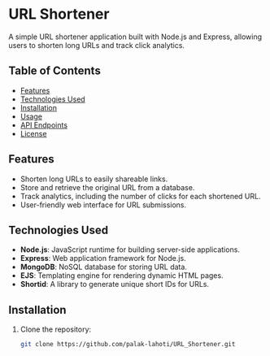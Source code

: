 # URL Shortener

A simple URL shortener application built with Node.js and Express, allowing users to shorten long URLs and track click analytics.

## Table of Contents

- [Features](#features)
- [Technologies Used](#technologies-used)
- [Installation](#installation)
- [Usage](#usage)
- [API Endpoints](#api-endpoints)
- [License](#license)

## Features

- Shorten long URLs to easily shareable links.
- Store and retrieve the original URL from a database.
- Track analytics, including the number of clicks for each shortened URL.
- User-friendly web interface for URL submissions.

## Technologies Used

- **Node.js**: JavaScript runtime for building server-side applications.
- **Express**: Web application framework for Node.js.
- **MongoDB**: NoSQL database for storing URL data.
- **EJS**: Templating engine for rendering dynamic HTML pages.
- **Shortid**: A library to generate unique short IDs for URLs.

## Installation

1. Clone the repository:

   ```bash
   git clone https://github.com/palak-lahoti/URL_Shortener.git
